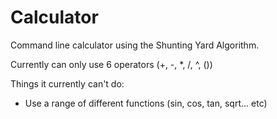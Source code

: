 # Calculator
Command line calculator using the Shunting Yard Algorithm.

Currently can only use 6 operators (+, -, *, /, ^, ())

Things it currently can't do:
  - Use a range of different functions (sin, cos, tan, sqrt... etc)
